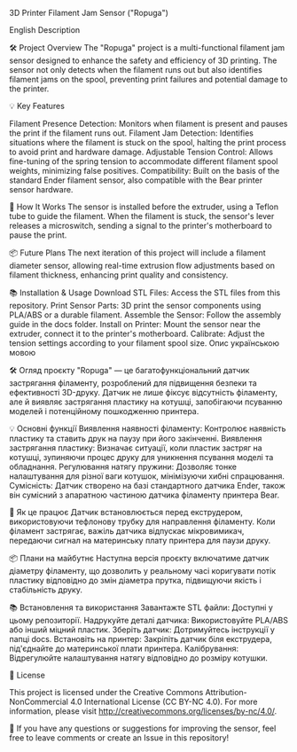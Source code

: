 3D Printer Filament Jam Sensor ("Ropuga")

English Description

🛠 Project Overview
The "Ropuga" project is a multi-functional filament jam sensor designed to enhance the safety and efficiency of 3D printing. The sensor not only detects when the filament runs out but also identifies filament jams on the spool, preventing print failures and potential damage to the printer.

💡 Key Features

Filament Presence Detection: Monitors when filament is present and pauses the print if the filament runs out.
Filament Jam Detection: Identifies situations where the filament is stuck on the spool, halting the print process to avoid print and hardware damage.
Adjustable Tension Control: Allows fine-tuning of the spring tension to accommodate different filament spool weights, minimizing false positives.
Compatibility: Built on the basis of the standard Ender filament sensor, also compatible with the Bear printer sensor hardware.

🚀 How It Works
The sensor is installed before the extruder, using a Teflon tube to guide the filament. When the filament is stuck, the sensor's lever releases a microswitch, sending a signal to the printer's motherboard to pause the print.

📦 Future Plans
The next iteration of this project will include a filament diameter sensor, allowing real-time extrusion flow adjustments based on filament thickness, enhancing print quality and consistency.

📚 Installation & Usage
Download STL Files: Access the STL files from this repository.
Print Sensor Parts: 3D print the sensor components using PLA/ABS or a durable filament.
Assemble the Sensor: Follow the assembly guide in the docs folder.
Install on Printer: Mount the sensor near the extruder, connect it to the printer's motherboard.
Calibrate: Adjust the tension settings according to your filament spool size.
Опис українською мовою

🛠 Огляд проєкту
"Ropuga" — це багатофункціональний датчик застрягання філаменту, розроблений для підвищення безпеки та ефективності 3D-друку. Датчик не лише фіксує відсутність філаменту, але й виявляє застрягання пластику на котушці, запобігаючи псуванню моделей і потенційному пошкодженню принтера.

💡 Основні функції
Виявлення наявності філаменту: Контролює наявність пластику та ставить друк на паузу при його закінченні.
Виявлення застрягання пластику: Визначає ситуації, коли пластик застряг на котушці, зупиняючи процес друку для уникнення псування моделі та обладнання.
Регулювання натягу пружини: Дозволяє тонке налаштування для різної ваги котушок, мінімізуючи хибні спрацювання.
Сумісність: Датчик створено на базі стандартного датчика Ender, також він сумісний з апаратною частиною датчика філаменту принтера Bear.

🚀 Як це працює
Датчик встановлюється перед екструдером, використовуючи тефлонову трубку для направлення філаменту. Коли філамент застрягає, важіль датчика відпускає мікровимикач, передаючи сигнал на материнську плату принтера для паузи друку.

📦 Плани на майбутнє
Наступна версія проєкту включатиме датчик діаметру філаменту, що дозволить у реальному часі коригувати потік пластику відповідно до змін діаметра прутка, підвищуючи якість і стабільність друку.

📚 Встановлення та використання
Завантажте STL файли: Доступні у цьому репозиторії.
Надрукуйте деталі датчика: Використовуйте PLA/ABS або інший міцний пластик.
Зберіть датчик: Дотримуйтесь інструкції у папці docs.
Встановіть на принтер: Закріпіть датчик біля екструдера, під'єднайте до материнської плати принтера.
Калібрування: Відрегулюйте налаштування натягу відповідно до розміру котушки.

📄 License

This project is licensed under the Creative Commons Attribution-NonCommercial 4.0 International License (CC BY-NC 4.0).
For more information, please visit http://creativecommons.org/licenses/by-nc/4.0/.

📢 If you have any questions or suggestions for improving the sensor, feel free to leave comments or create an Issue in this repository!
